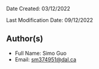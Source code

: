 
Date Created: 03/12/2022

Last Modification Date: 09/12/2022

## Author(s)

- Full Name: Simo Guo
- Email: sm374951@dal.ca
